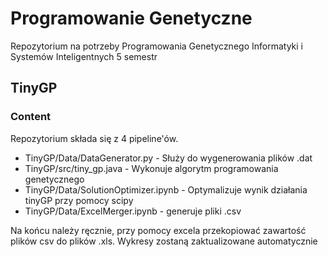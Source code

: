 # Programowanie Genetyczne
Repozytorium na potrzeby Programowania Genetycznego Informatyki i Systemów Inteligentnych 5 semestr

## TinyGP
### Content
Repozytorium składa się z 4 pipeline'ów. 
- TinyGP/Data/DataGenerator.py - Służy do wygenerowania plików .dat
- TinyGP/src/tiny_gp.java - Wykonuje algorytm programowania genetycznego
- TinyGP/Data/SolutionOptimizer.ipynb - Optymalizuje wynik działania tinyGP przy pomocy scipy
- TinyGP/Data/ExcelMerger.ipynb - generuje pliki .csv

Na końcu należy ręcznie, przy pomocy excela przekopiować zawartość plików csv do plików .xls. Wykresy zostaną zaktualizowane automatycznie
